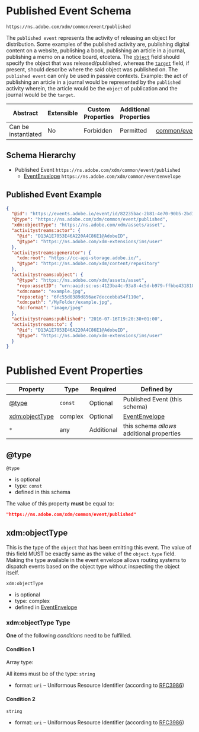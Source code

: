 
# Published Event Schema

```
https://ns.adobe.com/xdm/common/event/published
```

The `published event` represents the activity of releasing an object for distribution. Some examples of the published activity are, publishing digital content on a website, publishing a book, publishing an article in a journal, publishing a memo on a notice board, etcetera. The [`object`](https://www.w3.org/TR/activitystreams-vocabulary/#dfn-object) field should specify the object that was released/published, whereas the [`target`](https://www.w3.org/TR/activitystreams-vocabulary/#dfn-target) field, if present, should describe where the said object was published on. The `published event` can only be used in passive contexts. Example: the act of publishing an article in a journal would be represented by the `published` activity wherein, the article would be the `object` of publication and the journal would be the `target`.

| Abstract | Extensible | Custom Properties | Additional Properties | Defined In |
|----------|------------|-------------------|-----------------------|------------|
| Can be instantiated | No | Forbidden | Permitted | [common/event/published.schema.json](common/event/published.schema.json) |

## Schema Hierarchy

* Published Event `https://ns.adobe.com/xdm/common/event/published`
  * [EventEnvelope](../eventenvelope.schema.md) `https://ns.adobe.com/xdm/common/eventenvelope`

## Published Event Example
```json
{
  "@id": "https://events.adobe.io/event/id/82235bac-2b81-4e70-90b5-2bd1f04b5c7b",
  "@type": "https://ns.adobe.com/xdm/common/event/published",
  "xdm:objectType": "https://ns.adobe.com/xdm/assets/asset",
  "activitystreams:actor": {
    "@id": "D13A1E7053E46A220A4C86E1@AdobeID",
    "@type": "https://ns.adobe.com/xdm-extensions/ims/user"
  },
  "activitystreams:generator": {
    "xdm:root": "https://cc-api-storage.adobe.io/",
    "@type": "https://ns.adobe.com/xdm/content/repository"
  },
  "activitystreams:object": {
    "@type": "https://ns.adobe.com/xdm/assets/asset",
    "repo:assetID": "urn:aaid:sc:us:4123ba4c-93a8-4c5d-b979-ffbbe4318185",
    "xdm:name": "example.jpg",
    "repo:etag": "6fc55d0389d856ae7deccebba54f110e",
    "xdm:path": "/MyFolder/example.jpg",
    "dc:format": "image/jpeg"
  },
  "activitystreams:published": "2016-07-16T19:20:30+01:00",
  "activitystreams:to": {
    "@id": "D13A1E7053E46A220A4C86E1@AdobeID",
    "@type": "https://ns.adobe.com/xdm-extensions/ims/user"
  }
}
```

# Published Event Properties

| Property | Type | Required | Defined by |
|----------|------|----------|------------|
| [@type](#@type) | `const` | Optional | Published Event (this schema) |
| [xdm:objectType](#xdmobjectType) | complex | Optional | [EventEnvelope](../eventenvelope.schema.md#xdmobjectType) |
| `*` | any | Additional | this schema *allows* additional properties |

## @type


`@type`
* is optional
* type: `const`
* defined in this schema

The value of this property **must** be equal to:

```json
"https://ns.adobe.com/xdm/common/event/published"
```





## xdm:objectType

This is the type of the `object` that has been emitting this event. The value of this field MUST be exactly same as the value of the `object.type` field. Making the type available in the event envelope allows routing systems to dispatch events based on the object type without inspecting the object itself.

`xdm:objectType`
* is optional
* type: complex
* defined in [EventEnvelope](../eventenvelope.schema.md#xdm:objectType)

### xdm:objectType Type


**One** of the following *conditions* need to be fulfilled.


#### Condition 1


Array type: 

All items must be of the type:
`string`
* format: `uri` – Uniformous Resource Identifier (according to [RFC3986](http://tools.ietf.org/html/rfc3986))





#### Condition 2


`string`
* format: `uri` – Uniformous Resource Identifier (according to [RFC3986](http://tools.ietf.org/html/rfc3986))






